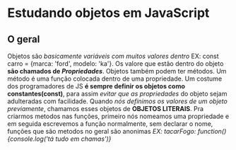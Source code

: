 # Estudando objetos em JavaScript

## O geral

Objetos são _basicamente variáveis com muitos valores dentro_ EX: const carro = {marca: 'ford', modelo: 'ka'}.
Os valore que estão dentro do objeto **são chamados de _Propriedades_**.
Objetos também podem ter métodos. Um método é uma função colocada dentro de uma propriedade.
Um costume dos programadores de JS **é sempre definir os objetos como constantes(const)**, para assim _evitar que as propriedades_ do objeto sejam adulteradas com facilidade.
Quando _nós definimos os valores de um objeto previamente_, chamamos esses objetos de **OBJETOS LITERAIS**.
Pra criarmos metodos nas funções, primeiro nós nomeamos uma propriedade e em seguida escrevemos a função normalmente, sem declarar o nome, funções que são metodos no geral são anonimas _EX: tacarFogo: function() {console.log('tá tudo em chamas')}_